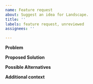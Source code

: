 ```yaml
---
name: Feature request
about: Suggest an idea for Landscape.
title: ''
labels: feature request, unreviewed
assignees: ''

---
```


**Problem**
<!--A clear and concise description of what the problem is. Ex. I'm always frustrated when [...]-->

**Proposed Solution**
<!--A clear and concise description of what you want to happen.-->

**Possible Alternatives**
<!--A clear and concise description of any alternative solutions or features you've considered.-->

**Additional context**
<!--Add any other context or screenshots about the feature request here.-->
